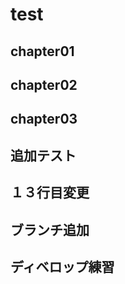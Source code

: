 <!-- readme.md -->

# test

## chapter01
## chapter02

## chapter03

## 追加テスト

## １３行目変更
## ブランチ追加
## ディベロップ練習